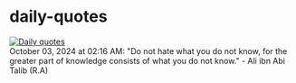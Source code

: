 # daily-quotes
[![Daily quotes](https://github.com/ceepu8/daily-quotes/actions/workflows/daily-quote.yml/badge.svg)](https://github.com/ceepu8/daily-quotes/actions/workflows/daily-quote.yml)<br/>
October 03, 2024 at 02:16 AM: "Do not hate what you do not know, for the greater part of knowledge consists of what you do not know." - Ali ibn Abi Talib (R.A)
